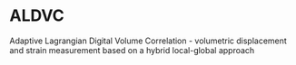 # ALDVC
Adaptive Lagrangian Digital Volume Correlation  - volumetric displacement and strain measurement based on a hybrid local-global approach

